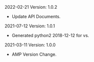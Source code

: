 2022-02-21 Version: 1.0.2
- Update API Documents.

2021-07-12 Version: 1.0.1
- Generated python2 2018-12-12 for vs.

2021-03-11 Version: 1.0.0
- AMP Version Change.

